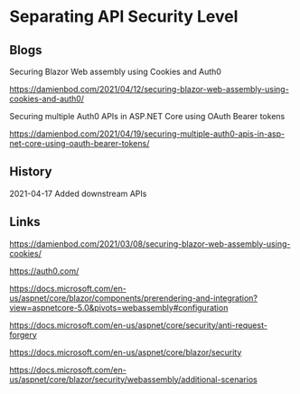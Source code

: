 # Separating API Security Level

## Blogs

Securing Blazor Web assembly using Cookies and Auth0

https://damienbod.com/2021/04/12/securing-blazor-web-assembly-using-cookies-and-auth0/

Securing multiple Auth0 APIs in ASP.NET Core using OAuth Bearer tokens

https://damienbod.com/2021/04/19/securing-multiple-auth0-apis-in-asp-net-core-using-oauth-bearer-tokens/


## History

2021-04-17 Added downstream APIs

## Links

https://damienbod.com/2021/03/08/securing-blazor-web-assembly-using-cookies/

https://auth0.com/

https://docs.microsoft.com/en-us/aspnet/core/blazor/components/prerendering-and-integration?view=aspnetcore-5.0&pivots=webassembly#configuration

https://docs.microsoft.com/en-us/aspnet/core/security/anti-request-forgery

https://docs.microsoft.com/en-us/aspnet/core/blazor/security

https://docs.microsoft.com/en-us/aspnet/core/blazor/security/webassembly/additional-scenarios
